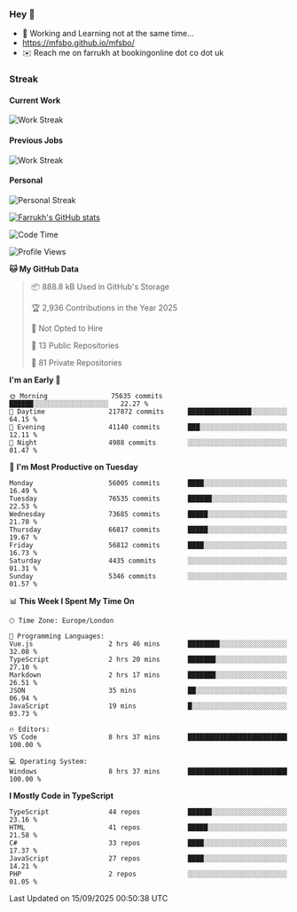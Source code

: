 ### Hey 👋

- 🏃 Working and Learning not at the same time...
- https://mfsbo.github.io/mfsbo/
- ✉️ Reach me on farrukh at bookingonline dot co dot uk

### Streak
#### Current Work
![Work Streak](https://streak-stats.demolab.com/?user=mfsbo)
#### Previous Jobs
![Work Streak](https://streak-stats.demolab.com/?user=farrukhcw)
#### Personal
![Personal Streak](https://streak-stats.demolab.com/?user=farrukhsubhani)

[![Farrukh's GitHub stats](https://github-readme-stats.vercel.app/api?username=mfsbo&hide=stars&count_private=true)](https://github.com/mfsbo/)

<!--START_SECTION:waka-->
![Code Time](http://img.shields.io/badge/Code%20Time-1%2C046%20hrs%2046%20mins-blue)

![Profile Views](http://img.shields.io/badge/Profile%20Views-66-blue)

**🐱 My GitHub Data** 

> 📦 888.8 kB Used in GitHub's Storage 
 > 
> 🏆 2,936 Contributions in the Year 2025
 > 
> 🚫 Not Opted to Hire
 > 
> 📜 13 Public Repositories 
 > 
> 🔑 81 Private Repositories 
 > 
**I'm an Early 🐤** 

```text
🌞 Morning                75635 commits       ██████░░░░░░░░░░░░░░░░░░░   22.27 % 
🌆 Daytime                217872 commits      ████████████████░░░░░░░░░   64.15 % 
🌃 Evening                41140 commits       ███░░░░░░░░░░░░░░░░░░░░░░   12.11 % 
🌙 Night                  4988 commits        ░░░░░░░░░░░░░░░░░░░░░░░░░   01.47 % 
```
📅 **I'm Most Productive on Tuesday** 

```text
Monday                   56005 commits       ████░░░░░░░░░░░░░░░░░░░░░   16.49 % 
Tuesday                  76535 commits       ██████░░░░░░░░░░░░░░░░░░░   22.53 % 
Wednesday                73685 commits       █████░░░░░░░░░░░░░░░░░░░░   21.70 % 
Thursday                 66817 commits       █████░░░░░░░░░░░░░░░░░░░░   19.67 % 
Friday                   56812 commits       ████░░░░░░░░░░░░░░░░░░░░░   16.73 % 
Saturday                 4435 commits        ░░░░░░░░░░░░░░░░░░░░░░░░░   01.31 % 
Sunday                   5346 commits        ░░░░░░░░░░░░░░░░░░░░░░░░░   01.57 % 
```


📊 **This Week I Spent My Time On** 

```text
🕑︎ Time Zone: Europe/London

💬 Programming Languages: 
Vue.js                   2 hrs 46 mins       ████████░░░░░░░░░░░░░░░░░   32.08 % 
TypeScript               2 hrs 20 mins       ███████░░░░░░░░░░░░░░░░░░   27.10 % 
Markdown                 2 hrs 17 mins       ███████░░░░░░░░░░░░░░░░░░   26.51 % 
JSON                     35 mins             ██░░░░░░░░░░░░░░░░░░░░░░░   06.94 % 
JavaScript               19 mins             █░░░░░░░░░░░░░░░░░░░░░░░░   03.73 % 

🔥 Editors: 
VS Code                  8 hrs 37 mins       █████████████████████████   100.00 % 

💻 Operating System: 
Windows                  8 hrs 37 mins       █████████████████████████   100.00 % 
```

**I Mostly Code in TypeScript** 

```text
TypeScript               44 repos            ██████░░░░░░░░░░░░░░░░░░░   23.16 % 
HTML                     41 repos            █████░░░░░░░░░░░░░░░░░░░░   21.58 % 
C#                       33 repos            ████░░░░░░░░░░░░░░░░░░░░░   17.37 % 
JavaScript               27 repos            ████░░░░░░░░░░░░░░░░░░░░░   14.21 % 
PHP                      2 repos             ░░░░░░░░░░░░░░░░░░░░░░░░░   01.05 % 
```




 Last Updated on 15/09/2025 00:50:38 UTC
<!--END_SECTION:waka-->
<!--
**mfsbo/mfsbo** is a ✨ _special_ ✨ repository because its `README.md` (this file) appears on your GitHub profile.

Here are some ideas to get you started:

- 🔭 I’m currently working on ...
- 🌱 I’m currently learning ...
- 👯 I’m looking to collaborate on ...
- 🤔 I’m looking for help with ...
- 💬 Ask me about ...
- 📫 How to reach me: ...
- 😄 Pronouns: ...
- ⚡ Fun fact: ...
-->
